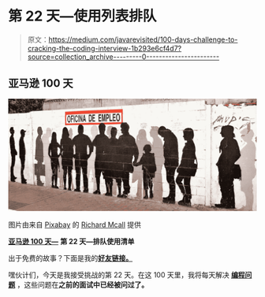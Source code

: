 # 第 22 天—使用列表排队

> 原文：<https://medium.com/javarevisited/100-days-challenge-to-cracking-the-coding-interview-1b293e6cf4d7?source=collection_archive---------0----------------------->

## **亚马逊 100 天**

![](img/ae6850e73d613c35cfedeefdfdc98912.png)

图片由来自 [Pixabay](https://pixabay.com/?utm_source=link-attribution&utm_medium=referral&utm_campaign=image&utm_content=2317143) 的 [Richard Mcall](https://pixabay.com/users/rmac8oppo-1834381/?utm_source=link-attribution&utm_medium=referral&utm_campaign=image&utm_content=2317143) 提供

[**亚马逊 100 天—**](https://leetcode.com/problems/add-two-numbers/) **第 22 天—排队使用清单**

出于免费的故事？下面是我的[**好友链接。**](/@akshay_ravindran/100-days-challenge-to-cracking-the-coding-interview-1b293e6cf4d7?source=friends_link&sk=f780a206db749f94cf354e2926318d4f)

嘿伙计们，今天是我接受挑战的第 22 天。在这 100 天里，我将每天解决 [**编程问题**](/hackernoon/50-data-structure-and-algorithms-interview-questions-for-programmers-b4b1ac61f5b0) ，这些问题在**之前的面试中已经被问过了。**